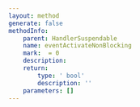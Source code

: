 ```yaml
---
layout: method
generate: false
methodInfo:
    parent: HandlerSuspendable
    name: eventActivateNonBlocking
    mark:  = 0
    description: 
    return:
        type: ' bool'
        description: ''
    parameters: []
---
```


